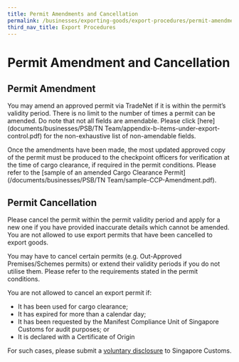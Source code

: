 ```yaml
---
title: Permit Amendments and Cancellation
permalink: /businesses/exporting-goods/export-procedures/permit-amendments-and-cancellation
third_nav_title: Export Procedures
---
```


# Permit Amendment and Cancellation

## Permit Amendment

You may amend an approved permit via TradeNet if it is within the permit’s validity period. There is no limit to the number of times a permit can be amended. Do note that not all fields are amendable. Please click [here](documents/businesses/PSB/TN Team/appendix-b-items-under-export-control.pdf)  for the non-exhaustive list of non-amendable fields.

Once the amendments have been made, the most updated approved copy of the permit must be produced to the checkpoint officers for verification at the time of cargo clearance, if required in the permit conditions. Please refer to the [sample of an amended Cargo Clearance Permit](/documents/businesses/PSB/TN Team/sample-CCP-Amendment.pdf).

## Permit Cancellation

Please cancel the permit within the permit validity period and apply for a new one if you have provided inaccurate details which cannot be amended. You are not allowed to use export permits that have been cancelled to export goods.

You may have to cancel certain permits (e.g. Out-Approved Premises/Schemes permits) or extend their validity periods if you do not utilise them. Please refer to the requirements stated in the permit conditions.

You are not allowed to cancel an export permit if:

-   It has been used for cargo clearance;
-   It has expired for more than a calendar day;
-   It has been requested by the Manifest Compliance Unit of Singapore Customs for audit purposes; or
-   It is declared with a Certificate of Origin

For such cases, please submit a  [voluntary disclosure](/businesses/compliance/voluntary-disclosure-programme) to Singapore Customs.

